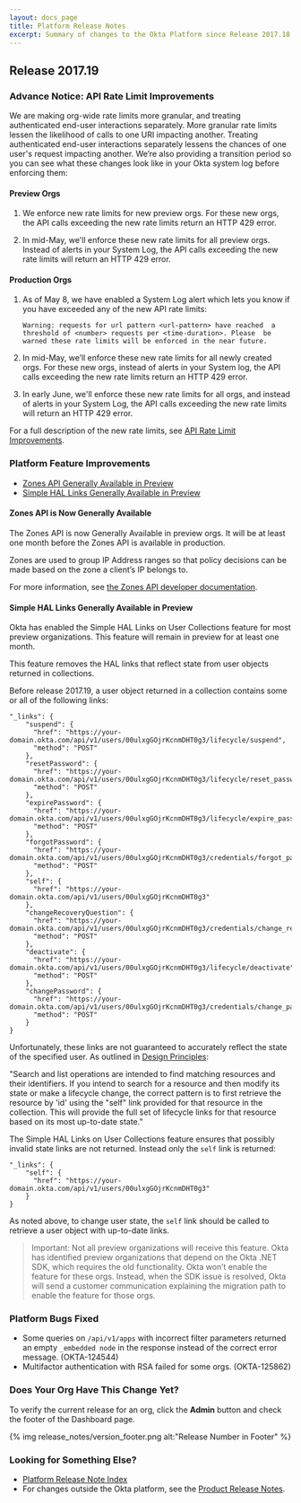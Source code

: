 ```yaml
---
layout: docs_page
title: Platform Release Notes
excerpt: Summary of changes to the Okta Platform since Release 2017.18
---
```


## Release 2017.19

### Advance Notice: API Rate Limit Improvements

We are making org-wide rate limits more granular, and treating authenticated end-user interactions separately. More granular rate limits lessen the likelihood of calls to one URI impacting another. Treating authenticated end-user interactions separately lessens the chances of one user's request impacting another. We’re also providing a transition period so you can see what these changes look like in your Okta system log before enforcing them:

#### Preview Orgs


1. We enforce new rate limits for new preview orgs. For these new orgs, the API calls exceeding the new rate limits return an HTTP 429 error.

2. In mid-May, we'll enforce these new rate limits for all preview orgs. Instead of alerts in your System Log, the API calls exceeding the new rate limits will return an HTTP 429 error.

#### Production Orgs

1. As of May 8, we have enabled a System Log alert which lets you know if you have exceeded any of the new API rate limits:

    `Warning: requests for url pattern <url-pattern> have reached 
    a threshold of <number> requests per <time-duration>. Please 
    be warned these rate limits will be enforced in the near future.`

2. In mid-May, we’ll enforce these new rate limits for all newly created orgs. For these new orgs, instead of alerts in your System log, the API calls exceeding the new rate limits return an HTTP 429 error.

3. In early June, we'll enforce these new rate limits for all orgs, and instead of alerts in your System Log, the API calls exceeding the new rate limits will return an HTTP 429 error.

For a full description of the new rate limits, see [API Rate Limit Improvements](https://support.okta.com/help/articles/Knowledge_Article/API-Rate-Limit-Improvements).<!-- OKTA-110472 -->


<!-- ### Platform New Features -->

### Platform Feature Improvements

* [Zones API Generally Available in Preview](#zones-api-is-now-generally-available)
* [Simple HAL Links Generally Available in Preview](#simple-hal-links-generally-available-in-preview)
 
#### Zones API is Now Generally Available

The Zones API is now Generally Available in preview orgs. It will be at least one month before the Zones API is available in production.

Zones are used to group IP Address ranges so that policy decisions can be made based on the zone a client’s IP belongs to.

For more information, see [the Zones API developer documentation](/docs/api/resources/zones.html).

#### Simple HAL Links Generally Available in Preview

Okta has enabled the Simple HAL Links on User Collections feature for most preview organizations.
This feature will remain in preview for at least one month.

This feature removes the HAL links that reflect state from user objects returned in collections.

Before release 2017.19, a user object returned in a collection contains some or all of the following links:

```
"_links": {
    "suspend": {
      "href": "https://your-domain.okta.com/api/v1/users/00ulxgGOjrKcnmDHT0g3/lifecycle/suspend",
      "method": "POST"
    },
    "resetPassword": {
      "href": "https://your-domain.okta.com/api/v1/users/00ulxgGOjrKcnmDHT0g3/lifecycle/reset_password",
      "method": "POST"
    },
    "expirePassword": {
      "href": "https://your-domain.okta.com/api/v1/users/00ulxgGOjrKcnmDHT0g3/lifecycle/expire_password",
      "method": "POST"
    },
    "forgotPassword": {
      "href": "https://your-domain.okta.com/api/v1/users/00ulxgGOjrKcnmDHT0g3/credentials/forgot_password",
      "method": "POST"
    },
    "self": {
      "href": "https://your-domain.okta.com/api/v1/users/00ulxgGOjrKcnmDHT0g3"
    },
    "changeRecoveryQuestion": {
      "href": "https://your-domain.okta.com/api/v1/users/00ulxgGOjrKcnmDHT0g3/credentials/change_recovery_question",
      "method": "POST"
    },
    "deactivate": {
      "href": "https://your-domain.okta.com/api/v1/users/00ulxgGOjrKcnmDHT0g3/lifecycle/deactivate",
      "method": "POST"
    },
    "changePassword": {
      "href": "https://your-domain.okta.com/api/v1/users/00ulxgGOjrKcnmDHT0g3/credentials/change_password",
      "method": "POST"
    }
}
```

Unfortunately, these links are not guaranteed to accurately reflect the state of the specified user.
As outlined in [Design Principles](/docs/api/getting_started/design_principles.html#links-in-collections):

"Search and list operations are intended to find matching resources and their identifiers. If you intend to search for a resource and then modify its state or make a lifecycle change, the correct pattern is to first retrieve the resource by 'id' using the "self" link provided for that resource in the collection. This will provide the full set of lifecycle links for that resource based on its most up-to-date state."
 
The Simple HAL Links on User Collections feature ensures that possibly invalid state links are not returned.  Instead only the `self` link is returned:

```
"_links": {
    "self": {
      "href": "https://your-domain.okta.com/api/v1/users/00ulxgGOjrKcnmDHT0g3"
    }
}
```
 
As noted above, to change user state, the `self` link should be called to retrieve a user object with up-to-date links.
 
>Important: Not all preview organizations will receive this feature. Okta has identified preview organizations that depend on the Okta .NET SDK, which requires the old functionality. Okta won’t enable the feature for these orgs. Instead, when the SDK issue is resolved, Okta will send a customer communication explaining the migration path to enable the feature for those orgs.

### Platform Bugs Fixed

* Some queries on `/api/v1/apps` with incorrect filter parameters returned an empty `_embedded node` in the response instead of the correct error message. (OKTA-124544)
* Multifactor authentication with RSA failed for some orgs. (OKTA-125862)
### Does Your Org Have This Change Yet?

To verify the current release for an org, click the **Admin** button and check the footer of the Dashboard page.

{% img release_notes/version_footer.png alt:"Release Number in Footer" %}

### Looking for Something Else?

* [Platform Release Note Index](platform-release-notes2016-index.html)
* For changes outside the Okta platform, see the [Product Release Notes](https://help.okta.com/en/prev/Content/Topics/ReleaseNotes/preview.htm).

